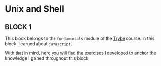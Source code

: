 # Unix and Shell

## BLOCK 1

This block belongs to the `fundamentals` module of the [Trybe](https://www.betrybe.com/) course. In this block I learned about `javascript`.

With that in mind, here you will find the exercises I developed to anchor the knowledge I gained throughout this block.